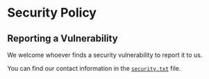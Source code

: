 # Security Policy

## Reporting a Vulnerability

We welcome whoever finds a security vulnerability to report it to us.

You can find our contact information in the [`security.txt`](/web/security.txt) file.
